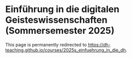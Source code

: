 <html>
  <head>
    <title>Einführung in die digitalen Geisteswissenschaften (Sommersemester 2025)</title>
    <meta http-equiv="Content-type" content="text/html; charset=utf-8" />
    <meta http-equiv="refresh" content="5; url=https://dh-teaching.github.io/courses/2025s_einfuehrung_in_die_dh" />
  </head>
  <body>
    <h1>Einführung in die digitalen Geisteswissenschaften (Sommersemester 2025)</h1>
    <p>This page is permanently redirected to <a href="https://dh-teaching.github.io/courses/2025s_einfuehrung_in_die_dh">https://dh-teaching.github.io/courses/2025s_einfuehrung_in_die_dh</a>.</p>
  </body>
</html>
